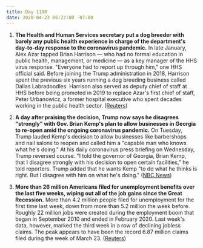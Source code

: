 ```yaml
---
title: Day 1190
date: 2020-04-23 06:22:00 -07:00
---
```


1. **The Health and Human Services secretary put a dog breeder with barely any public health experience in charge of the department's day-to-day response to the coronavirus pandemic.** In late January, Alex Azar tapped Brian Harrison — who had no formal education in public health, management, or medicine — as a key manager of the HHS virus response. "Everyone had to report up through him," one HHS official said. Before joining the Trump administration in 2018, Harrison spent the previous six years running a dog breeding business called Dallas Labradoodles. Harrison also served as deputy chief of staff at HHS before being promoted in 2019 to replace Azar's first chief of staff, Peter Urbanowicz, a former hospital executive who spent decades working in the public health sector. ([Reuters](https://www.reuters.com/article/us-health-coronavirus-usa-hhschief-speci-idUSKCN2243CE))

2. **A day after praising the decision, Trump now says he disagrees "strongly" with Gov. Brian Kemp's plan to allow businesses in Georgia to re-open amid the ongoing coronavirus pandemic.** On Tuesday, Trump lauded Kemp's decision to allow businesses like barbershops and nail salons to reopen and called him a "capable man who knows what he's doing." At his daily coronavirus press briefing on Wednesday, Trump reversed course. "I told the governor of Georgia, Brian Kemp, that I disagree strongly with his decision to open certain facilities," he told reporters. Trump added that he wants Kemp "to do what he thinks is right. But I disagree with him on what he's doing." ([NBC News](https://www.nbcnews.com/politics/donald-trump/trump-reverses-course-says-too-soon-georgia-reopen-n1190061))

3. **More than 26 million Americans filed for unemployment benefits over the last five weeks, wiping out all of the job gains since the Great Recession.** More than 4.2 million people filed for unemployment for the first time last week, down from more than 5.2 million the week before. Roughly 22 million jobs were created during the employment boom that began in September 2010 and ended in February 2020. Last week's data, however, marked the third week in a row of declining jobless claims. The peak appears to have been the record 6.87 million claims filed during the week of March 23. ([Reuters](https://www.reuters.com/article/us-usa-economy-idUSKCN2250CS))